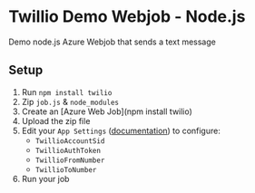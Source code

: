 # Twillio Demo Webjob - Node.js

Demo node.js Azure Webjob that sends a text message

## Setup

1. Run `npm install twilio`
1. Zip `job.js` & `node_modules`
1. Create an [Azure Web Job](npm install twilio)
1. Upload the zip file
1. Edit your `App Settings` ([documentation](https://docs.microsoft.com/en-us/azure/app-service-web/web-sites-configure)) to configure:
    - `TwillioAccountSid`
    - `TwillioAuthToken`
    - `TwillioFromNumber`
    - `TwillioToNumber`
1. Run your job